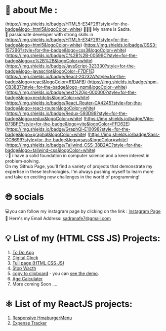 # :mag_right: about Me : 
(https://img.shields.io/badge/HTML5-E34F26?style=for-the-badge&logo=html5&logoColor=white)
   🧠👨‍💻 My name is Sadra. <br/>
   🔎 passionate developer with strong skills in 
(https://img.shields.io/badge/HTML5-E34F26?style=for-the-badge&logo=html5&logoColor=white)
(https://img.shields.io/badge/CSS3-1572B6?style=for-the-badge&logo=css3&logoColor=white)
(https://img.shields.io/badge/C%2B%2B-00599C?style=for-the-badge&logo=c%2B%2B&logoColor=white)
(https://img.shields.io/badge/JavaScript-323330?style=for-the-badge&logo=javascript&logoColor=F7DF1E)
(https://img.shields.io/badge/React-20232A?style=for-the-badge&logo=react&logoColor=61DAFB)
(https://img.shields.io/badge/npm-CB3837?style=for-the-badge&logo=npm&logoColor=white)
(https://img.shields.io/badge/next%20js-000000?style=for-the-badge&logo=nextdotjs&logoColor=white) (https://img.shields.io/badge/React_Router-CA4245?style=for-the-badge&logo=react-router&logoColor=white) (https://img.shields.io/badge/Redux-593D88?style=for-the-badge&logo=redux&logoColor=white)
(https://img.shields.io/badge/Vite-B73BFE?style=for-the-badge&logo=vite&logoColor=FFD62E)
(https://img.shields.io/badge/GraphQl-E10098?style=for-the-badge&logo=graphql&logoColor=white)
(https://img.shields.io/badge/Sass-CC6699?style=for-the-badge&logo=sass&logoColor=white)
(https://img.shields.io/badge/Tailwind_CSS-38B2AC?style=for-the-badge&logo=tailwind-css&logoColor=white) <br/>
   💡🦾 i have a solid foundation in computer science and a keen interest in problem-solving. <br/>
   On my Github Page, you'll find a variety of projects that demonstrate my expertise in these technologies. I'm always pushing myself to learn more and take on exciting new challenges in the world of programming!
    
# :globe_with_meridians: socials
   💻you can follow my instagram page by clicking on the link : [Instagram Page](https://www.instagram.com/_sadra.nafe_/?r=nametag) <br/>
   :email: Here's my Email Address: sadranafe7@gmail.com

# 	:bulb: List of my (HTML CSS JS) Projects: 
1) [To Do App](https://github.com/sadranafe/projects/tree/main/toDoApp)
2) [Digital Clock](https://github.com/sadranafe/projects/tree/main/digitalClock)
3) [Full page (HTML CSS JS)](https://github.com/sadranafe/projects/tree/main/full%20Page)
4) [Stop Wacth](https://github.com/sadranafe/projects/tree/main/stopWatch)
5) [copy to clipboard](https://github.com/sadranafe/projects/tree/main/clipboard) - you can [see the demo](https://flatuicolors.com/palette/defo).
6) [Age Calculater](https://github.com/sadranafe/projects/tree/main/ageCalculator)
7) More coming Soon ....


# ⚛️ List of my ReactJS projects:
1) [Responsive HmaburgerMenu](https://github.com/sadranafe/React-Projects/tree/main/hamburger)
2) [Expense Tracker](https://github.com/sadranafe/React-Projects)
<!---
sadranafe/sadranafe is a ✨ special ✨ repository because its `README.md` (this file) appears on your GitHub profile.
You can click the Preview link to take a look at your changes.
--->

